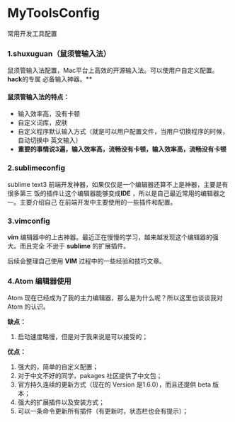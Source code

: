 # MyToolsConfig
常用开发工具配置


### 1.shuxuguan（鼠须管输入法）

鼠须管输入法配置，Mac平台上高效的开源输入法。可以使用户自定义配置。**hack**的专属
必备输入神器。**

#### 鼠须管输入法的特点：
 - 输入效率高，没有卡顿
 - 自定义词库，皮肤
 - 自定义程序默认输入方式（就是可以用户配置文件，当用户切换程序的时候，自动切换中
  英文输入）
 - **重要的事情说3遍，输入效率高，流畅没有卡顿，输入效率高，流畅没有卡顿**

### 2.sublimeconfig

sublime text3 前端开发神器，如果仅仅是一个编辑器还算不上是神器，主要是有很多第三
饭的插件让这个编辑器能够变成**IDE** ，所以是自己最近常用的编辑器之一。主要介绍自己
在前端开发中主要使用的一些插件和配置。

### 3.vimconfig

**vim** 编辑器中的上古神器。最近正在慢慢的学习，越来越发现这个编辑器的强大。而且完全
不逊于 **sublime** 的扩展插件。

后续会整理自己使用 **VIM** 过程中的一些经验和技巧文章。

### 4.Atom 编辑器使用

Atom 现在已经成为了我的主力编辑器，那么是为什么呢？所以这里也谈谈我对 Atom 的认识。

**缺点：**
1. 启动速度略慢，但是对于我来说是可以接受的；


**优点：**
1. 强大的，简单的自定义配置；
2. 对于中文不好的同学，pakages 社区提供了中文包；
3. 官方持久连续的更新方式（现在的 Version 是1.6.0），而且还提供 beta 版本；
4. 强大的扩展插件以及安装方式；
5. 可以一条命令更新所有插件（有更新时，状态栏也会有提示）；
